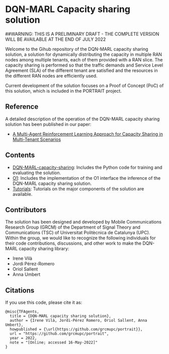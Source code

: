 # DQN-MARL Capacity sharing solution

##WARNING: THIS IS A PRELIMINARY DRAFT - THE COMPLETE VERSION WILL BE AVAILABLE AT THE END OF JULY 2022

Welcome to the Gihub repository of the DQN-MARL capacity sharing solution, a solution for dynamically distributing the capacity in multiple RAN nodes among multiple tenants, each of them provided with a RAN slice. The capacity sharing is performed so that the traffic demands and Service Level Agreement (SLA) of the different tenant are satisfied and the resources in the different RAN nodes are efficiently used. 

Current development of the solution focuses on a Proof of Concept (PoC) of this solution, which is included in the PORTRAIT project. 

## Reference
A detailed description of the operation of the DQN-MARL capacity sharing solution has been published in our paper:
*   [A Multi-Agent Reinforcement Learning Approach for Capacity Sharing in Multi-Tenant Scenarios](https://ieeexplore.ieee.org/abstract/document/9497684)


## Contents

- [DQN-MARL-capacity-sharing](DQN-MARL-capacity-sharing): Includes the Python code for training and evaluating the solution. 
- [O1](O1): Includes the implementation of the O1 interface the inference of the DQN-MARL capacity sharing solution.
- [Tutorials](Tutorials): Tutorials on the major components of the solution are available. 


## Contributors
The solution has been designed and developed by Mobile Communications Research Group (GRCM) of the Department of Signal Theory and Communications (TSC) of Universitat Politècnica de Catalunya (UPC). Within the group, we would like to recognize the following individuals for their code contributions, discussions, and other work to make the DQN-MARL capacity sharing library:
- Irene Vilà
- Jordi Pérez-Romero
- Oriol Sallent
- Anna Umbert

## Citations
If you use this code, please cite it as:
```
@misc{TFAgents,
  title = {DQN-MARL capacity sharing solution},
  author = {Irene Vilà, Jordi-Pérez Romero, Oriol Sallent, Anna Umbert},
  howpublished = {\url{https://github.com/grcmupc/portrait}},
  url = "https://github.com/grcmupc/portrait",
  year = 2022,
  note = "[Online; accessed 16-May-2022]"
}
```
